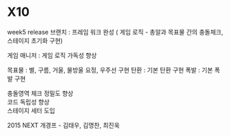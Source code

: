 # X10
  
week5 release 브랜치 : 프레임 워크 완성 ( 게임 로직 - 총알과 목표물 간의 충돌체크, 스테이지 초기화 구현) 
  
게임 매니저 : 게임 로직 가독성 향상  
  
목표물 : 별, 구름, 거울, 물방울 요정, 우주선  구현
탄환 : 기본 탄환  구현
폭발 : 기본 폭발  구현
      
충돌영역 체크 정밀도 향상  
코드 독립성 향상  
스테이지 세터 도입


2015 NEXT 개경프 - 김태우, 김명찬, 최진욱
